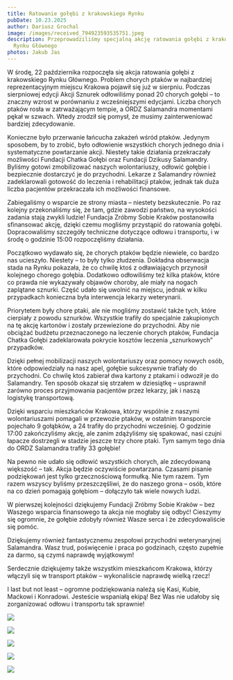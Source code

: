 ```yaml
---
title: Ratowanie gołębi z krakowskiego Rynku
pubDate: 10.23.2025
author: Dariusz Grochal
image: /images/received_794923593535751.jpeg
description: Przeprowadziliśmy specjalną akcję ratowania gołębi z krakowskiego
  Rynku Głównego
photos: Jakub Jas
---
```

W środę, 22 października rozpoczęła się akcja ratowania gołębi z krakowskiego Rynku Głównego. Problem chorych ptaków w najbardziej reprezentacyjnym miejscu Krakowa pojawił się już w sierpniu. Podczas sierpniowej edycji Akcji Sznurek odłowiliśmy ponad 20 chorych gołębi – to znaczny wzrost w porównaniu z wcześniejszymi edycjami. Liczba chorych ptaków rosła w zatrważającym tempie, a ORDZ Salamandra momentami pękał w szwach. Wtedy zrodził się pomysł, że musimy zainterweniować bardziej zdecydowanie. 

Konieczne było przerwanie łańcucha zakażeń wśród ptaków. Jedynym sposobem, by to zrobić, było odłowienie wszystkich chorych jednego dnia i systematyczne powtarzanie akcji. Niestety takie działania przekraczały możliwości Fundacji Chatka Gołębi oraz Fundacji Dzikusy Salamandry. Byliśmy gotowi zmobilizować naszych wolontariuszy, odłowić gołębie i bezpiecznie dostarczyć je do przychodni. Lekarze z Salamandry również zadeklarowali gotowość do leczenia i rehabilitacji ptaków, jednak tak duża liczba pacjentów przekraczała ich możliwości finansowe. 

Zabiegaliśmy o wsparcie ze strony miasta – niestety bezskutecznie. Po raz kolejny przekonaliśmy się, że tam, gdzie zawodzi państwo, na wysokości zadania stają zwykli ludzie! Fundacja Zróbmy Sobie Kraków postanowiła sfinansować akcję, dzięki czemu mogliśmy przystąpić do ratowania gołębi. Dopracowaliśmy szczegóły techniczne dotyczące odłowu i transportu, i w środę o godzinie 15:00 rozpoczęliśmy działania. 

Początkowo wydawało się, że chorych ptaków będzie niewiele, co bardzo nas ucieszyło. Niestety – to były tylko złudzenia. Dokładna obserwacja stada na Rynku pokazała, że co chwilę ktoś z odławiających przynosił kolejnego chorego gołębia. Dodatkowo odłowiliśmy też kilka ptaków, które co prawda nie wykazywały objawów choroby, ale miały na nogach zaplątane sznurki. Część udało się uwolnić na miejscu, jednak w kilku przypadkach konieczna była interwencja lekarzy weterynarii. 

Priorytetem były chore ptaki, ale nie mogliśmy zostawić także tych, które cierpiały z powodu sznurków. Wszystkie trafiły do specjalnie zakupionych na tę akcję kartonów i zostały przewiezione do przychodni. Aby nie obciążać budżetu przeznaczonego na leczenie chorych ptaków, Fundacja Chatka Gołębi zadeklarowała pokrycie kosztów leczenia „sznurkowych” przypadków. 

Dzięki pełnej mobilizacji naszych wolontariuszy oraz pomocy nowych osób, które odpowiedziały na nasz apel, gołębie sukcesywnie trafiały do przychodni. Co chwilę ktoś zabierał dwa kartony z ptakami i odwoził je do Salamandry. Ten sposób okazał się strzałem w dziesiątkę – usprawnił zarówno proces przyjmowania pacjentów przez lekarzy, jak i naszą logistykę transportową. 

Dzięki wsparciu mieszkańców Krakowa, którzy wspólnie z naszymi wolontariuszami pomagali w przewozie ptaków, w ostatnim transporcie pojechało 9 gołąbków, a 24 trafiły do przychodni wcześniej. O godzinie 17:00 zakończyliśmy akcję, ale zanim zdążyliśmy się spakować, nasi czujni łapacze dostrzegli w stadzie jeszcze trzy chore ptaki. Tym samym tego dnia do ORDZ Salamandra trafiły 33 gołębie! 

Na pewno nie udało się odłowić wszystkich chorych, ale zdecydowaną większość – tak. Akcja będzie oczywiście powtarzana. Czasami pisanie podziękowań jest tylko grzecznościową formułką. Nie tym razem. Tym razem wszyscy byliśmy przeszczęśliwi, że do naszego grona – osób, które na co dzień pomagają gołębiom – dołączyło tak wiele nowych ludzi. 

W pierwszej kolejności dziękujemy Fundacji Zróbmy Sobie Kraków – bez Waszego wsparcia finansowego ta akcja nie mogłaby się odbyć! Cieszymy się ogromnie, że gołębie zdobyły również Wasze serca i że zdecydowaliście się pomóc. 

Dziękujemy również fantastycznemu zespołowi przychodni weterynaryjnej Salamandra. Wasz trud, poświęcenie i praca po godzinach, często zupełnie za darmo, są czymś naprawdę wyjątkowym! 

Serdecznie dziękujemy także wszystkim mieszkańcom Krakowa, którzy włączyli się w transport ptaków – wykonaliście naprawdę wielką rzecz! 

I last but not least – ogromne podziękowania należą się Kasi, Kubie, Maćkowi i Konradowi. Jesteście wspaniałą ekipą! Bez Was nie udałoby się zorganizować odłowu i transportu tak sprawnie!

![](/images/received_1316841633553692.jpeg)

![](/images/received_1907358279994225.jpeg)

![](/images/received_2327255384392169.jpeg)

![](/images/received_1139403484968602.jpeg)

![](/images/received_1526553708489914.jpeg)
